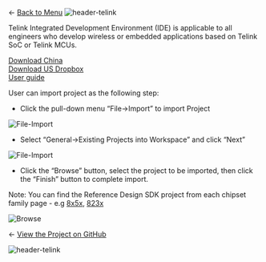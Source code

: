 ← [Back to Menu](https://telinkgithub.github.io/Telink/ "Menu")
![header-telink](https://i.imgur.com/5kRG6CF.jpg)

Telink Integrated Development Environment (IDE) is applicable to all engineers who develop wireless or embedded applications based on Telink SoC or Telink MCUs.

[Download China](http://wiki.telink-semi.cn/tools_and_sdk/Tools/IDE/Telink_IDE.zip)<br />
[Download US Dropbox](https://www.dropbox.com/s/ths9rev0tvhhl96/Telink_IDE.zip?dl=0)<br />
[User guide](http://wiki.telink-semi.cn/tools_and_sdk/Tools/IDE/IDE_Userguide.zip)

User can import project as the following step:

* Click the pull-down menu “File→Import” to import Project

![File-Import](http://wiki.telink-semi.cn/dokuwiki/lib/exe/fetch.php?media=menu:tools:pasted:20181020-171632.png")

* Select “General→Existing Projects into Workspace” and click “Next”

![File-Import](http://wiki.telink-semi.cn/dokuwiki/lib/exe/fetch.php?media=menu:tools:pasted:20181020-171817.png")

* Click the “Browse” button, select the project to be imported, then click the “Finish” button to complete import.

Note: You can find the Reference Design SDK project from each chipset family page - e.g [8x5x](https://telinkgithub.github.io/TLSR8x5x-Family/"), [823x](https://telinkgithub.github.io/TLSR823x-Family/")

![Browse](http://wiki.telink-semi.cn/dokuwiki/lib/exe/fetch.php?media=menu:tools:pasted:20181020-172016.png")


← [View the Project on GitHub](https://github.com/TelinkGithub/item-2 "Menu")


![header-telink](https://i.imgur.com/7U96dR0.jpg)
